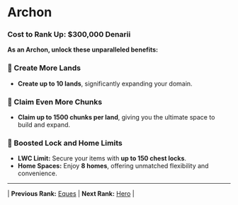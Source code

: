 # Archon

### Cost to Rank Up: $300,000 Denarii

**As an Archon, unlock these unparalleled benefits:**

### 🔹 Create More Lands
- **Create up to 10 lands**, significantly expanding your domain.

### 🔹 Claim Even More Chunks
- **Claim up to 1500 chunks per land**, giving you the ultimate space to build and expand.

### 🔹 Boosted Lock and Home Limits
- **LWC Limit:** Secure your items with **up to 150 chest locks**.
- **Home Spaces:** Enjoy **8 homes**, offering unmatched flexibility and convenience.

---

| **Previous Rank:** [Eques](/gameplay-features/ranks/mortal-ranks/06-eques.md) | **Next Rank:** [Hero](/gameplay-features/ranks/mythic-ranks/01-hero.md) |
